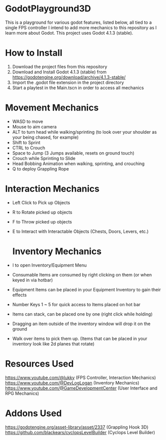 # GodotPlayground3D
 This is a playground for various godot features, listed below, all tied to a single FPS controller 
 I intend to add more mechanics to this repository as I learn more about Godot. 
 This project uses Godot 4.1.3 (stable). 
 
# How to Install
 1. Download the project files from this repository
 2. Download and Install Godot 4.1.3 (stable) from https://godotengine.org/download/archive/4.1.3-stable/
 3. Import the .godot file extension in the project directory
 4. Start a playtest in the Main.tscn in order to access all mechanics

# Movement Mechanics
- WASD to move
- Mouse to aim camera
- ALT to turn head while walking/sprinting (to look over your shoulder as your being chased, for example)
- Shift to Sprint
- CTRL to Crouch
- Space to Jump (3 Jumps available, resets on ground touch)
- Crouch while Sprinting to Slide
- Head Bobbing Animation when walking, sprinting, and crouching
- Q to deploy Grappling Rope

 # Interaction Mechanics
- Left Click to Pick up Objects
- R to Rotate picked up objects
- F to Throw picked up objects
- E to Interact with Interactable Objects (Chests, Doors, Levers, etc.)

  # Inventory Mechanics
- I to open Inventory/Equipment Menu
- Consumable Items are consumed by right clicking on them (or when keyed in via hotbar)
- Equipment Items can be placed in your Equipment Inventory to gain their effects 
- Number Keys 1 ~ 5 for quick access to Items placed on hot bar
- Items can stack, can be placed one by one (right click while holding)
- Dragging an item outside of the inventory window will drop it on the ground
- Walk over items to pick them up. (Items that can be placed in your inventory look like 2d planes that rotate)

# Resources Used

https://www.youtube.com/@lukky (FPS Controller, Interaction Mechanics)
https://www.youtube.com/@DevLogLogan (Inventory Mechanics)
https://www.youtube.com/@GameDevelopmentCenter (User Interface and RPG Mechanics) 

# Addons Used
https://godotengine.org/asset-library/asset/2337 (Grappling Hook 3D)
https://github.com/blackears/cyclopsLevelBuilder (Cyclops Level Builder)


